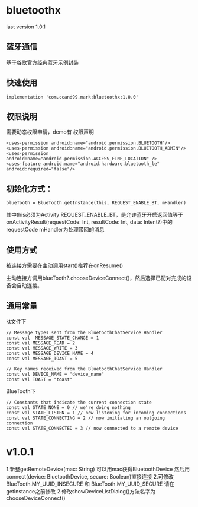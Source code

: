 # bluetoothx

last version 1.0.1

## 蓝牙通信

基于[谷歌官方经典蓝牙示例](
https://github.com/android/connectivity-samples/tree/main/BluetoothChat)封装

## 快速使用
```
implementation 'com.ccand99.mark:bluetoothx:1.0.0'
```

## 权限说明
需要动态权限申请，demo有
权限声明
```
<uses-permission android:name="android.permission.BLUETOOTH"/>
<uses-permission android:name="android.permission.BLUETOOTH_ADMIN"/>
<uses-permission android:name="android.permission.ACCESS_FINE_LOCATION" />
<uses-feature android:name="android.hardware.bluetooth_le" android:required="false"/>
```

## 初始化方式：
```
blueTooth = BlueTooth.getInstance(this, REQUEST_ENABLE_BT, mHandler)
```
其中this必须为Activity
REQUEST_ENABLE_BT，是允许蓝牙开启返回值等于onActivityResult(requestCode: Int, resultCode: Int, data: Intent?)中的requestCode
mHandler为处理带回的消息

## 使用方式<br>
被连接方需要在主动调用start()推荐在onResume()

主动连接方调用blueTooth?.chooseDeviceConnect()，然后选择已配对完成的设备会自动连接。

## 通用常量
kt文件下
```
// Message types sent from the BluetoothChatService Handler
const val  MESSAGE_STATE_CHANGE = 1
const val MESSAGE_READ = 2
const val MESSAGE_WRITE = 3
const val MESSAGE_DEVICE_NAME = 4
const val MESSAGE_TOAST = 5

// Key names received from the BluetoothChatService Handler
const val DEVICE_NAME = "device_name"
const val TOAST = "toast"
```

BlueTooth下
```
// Constants that indicate the current connection state
const val STATE_NONE = 0 // we're doing nothing
const val STATE_LISTEN = 1 // now listening for incoming connections
const val STATE_CONNECTING = 2 // now initiating an outgoing connection
const val STATE_CONNECTED = 3 // now connected to a remote device
```

# v1.0.1
1.新整getRemoteDevice(mac: String) 可以用mac获得BluetoothDevice 然后用connect(device: BluetoothDevice, secure: Boolean)直接连接
2.可修改BlueTooth.MY_UUID_INSECURE 和 BlueTooth.MY_UUID_SECURE 请在getInstance之前修改
2.修改showDeviceListDialog()方法名字为chooseDeviceConnect()
